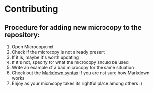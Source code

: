 # Contributing

## Procedure for adding new microcopy to the repository:

1. Open Microcopy.md
2. Check if the microcopy is not already present 
3. If it is, maybe it's worth updating
4. If it's not, specify for what the microcopy should be used
5. Write an example of a bad microcopy for the same situation
6. Check out the [Markdown syntax](https://github.github.com/gfm/) if you are not sure how Markdown works
7. Enjoy as your microcopy takes its rightful place among others :)
